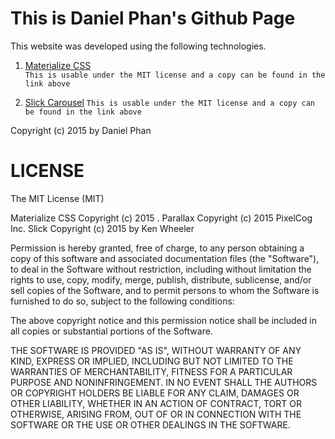 # This is Daniel Phan's Github Page

This website was developed using the following technologies.

1. [Materialize CSS](http://materializecss.com/)  
  ``` This is usable under the MIT license and a copy can be found in the link above ```

2. [Slick Carousel](http://kenwheeler.github.io/slick/)
   ``` This is usable under the MIT license and a copy can be found in the link above ```

Copyright (c) 2015 by Daniel Phan

LICENSE
=======

The MIT License (MIT)

Materialize CSS Copyright (c) 2015 .
Parallax Copyright (c) 2015 PixelCog Inc.
Slick Copyright (c) 2015 by Ken Wheeler

Permission is hereby granted, free of charge, to any person obtaining a copy
of this software and associated documentation files (the "Software"), to deal
in the Software without restriction, including without limitation the rights
to use, copy, modify, merge, publish, distribute, sublicense, and/or sell
copies of the Software, and to permit persons to whom the Software is
furnished to do so, subject to the following conditions:

The above copyright notice and this permission notice shall be included in all
copies or substantial portions of the Software.

THE SOFTWARE IS PROVIDED "AS IS", WITHOUT WARRANTY OF ANY KIND, EXPRESS OR
IMPLIED, INCLUDING BUT NOT LIMITED TO THE WARRANTIES OF MERCHANTABILITY,
FITNESS FOR A PARTICULAR PURPOSE AND NONINFRINGEMENT. IN NO EVENT SHALL THE
AUTHORS OR COPYRIGHT HOLDERS BE LIABLE FOR ANY CLAIM, DAMAGES OR OTHER
LIABILITY, WHETHER IN AN ACTION OF CONTRACT, TORT OR OTHERWISE, ARISING FROM,
OUT OF OR IN CONNECTION WITH THE SOFTWARE OR THE USE OR OTHER DEALINGS IN THE
SOFTWARE.
